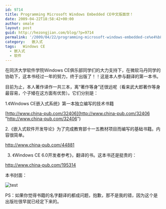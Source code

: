 ```yaml
---
id: 9714
title: Programming Microsoft Windows Embedded CE中文版面世！
date: 2009-04-22T18:58:42+00:00
author: omale
layout: post
guid: http://hezongjian.com/blog/?p=9714
permalink: '/2009/04/22/programming-microsoft-windows-embedded-ce%e4%b8%ad%e6%96%87%e7%89%88%e9%9d%a2%e4%b8%96%ef%bc%81/'
category:   嵌入式  
tags:   Windows CE
  - 嵌入式
  - 软件
---
```

在同济大学软件学院Windows CE俱乐部同学们的大力支持下，在微软马丹同学的协助下，这本书经过一年的努力，终于出版了！！这是本人参与翻译的第一本书。

 

目前为止，本人著作译作一共三本，离&ldquo;著作等身&rdquo;还很远呢（看来武大郎著作等身最容易，个子矮在这方面有优势）。它们分别是：

1.《Windows CE嵌入式系统》第一本独立编写的技术书籍

[http://www.china-pub.com/32406](http://www.china-pub.com/32406 "http://www.china-pub.com/32406")

 

2.《嵌入式软件开发导论》为了完成教育部十一五教材项目而编写的基础书籍。内容很简单。

<http://www.china-pub.com/44881>

 

3. 《Windows CE 6.0开发者参考》，翻译的书。这本书还是挺贵的： 

<http://www.china-pub.com/195314>

本书封面：

 ![test](http://images.china-pub.com/ebook195001-200000/195314/shupi.jpg)

PS：如果你觉得书籍的名字翻译的都成问题，抱歉，那不是我的错，因为这个是出版社很早就已经定下来的。